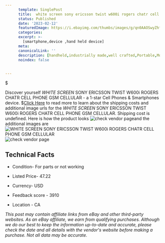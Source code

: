 ```yaml
---
      template: SinglePost
      title:  white screen sony ericsson twist w600i rogers chatr cell phone gsm cellular
      status: Published
      date: '2023-02-12'
      featuredImage: https://i.ebayimg.com/thumbs/images/g/qn0AAOSwyZhfPtap/s-l225.jpg
      categories: 
      excerpt: >-
        [smartphone,device ,hand held device]
      meta:
      canonicalLink: ''
      description: [handheld,industrially made,well crafted,Portable,Mobile,Compact,Convenient,Lightweight,Maneuverable,Man-portable,Miniature,Carriable,Hand-held,Light,Holdable,Transportable,Mobile device,Pocket-sized,On-the-go,Wireless,Cordless,Compact size,Convenient size, smartphone,device ,hand held device]
      noindex: false
      
        
---
```

$

Discover yourself *WHITE SCREEN* SONY ERICSSON TWIST W600i ROGERS CHATR CELL PHONE GSM CELLULAR - a 1-star Cell Phones & Smartphones device.
$[Click Here](https://www.ebay.com/itm/184411562932?hash=item2aefc923b4%3Ag%3Aqn0AAOSwyZhfPtap&mkevt=1&mkcid=1&mkrid=711-53200-19255-0&campid=%253CePNCampaignId%253E&customid=%253CreferenceId%253E&toolid=10049) to read more to learn about the shipping costs and additional image urls for the *WHITE SCREEN* SONY ERICSSON TWIST W600i ROGERS CHATR CELL PHONE GSM CELLULAR. Shipping cost is undefined. Here is how the product looks ![check vendor page](https://i.ebayimg.com/thumbs/images/g/qn0AAOSwyZhfPtap/s-l225.jpg)and the additional images are![*WHITE SCREEN* SONY ERICSSON TWIST W600i ROGERS CHATR CELL PHONE GSM CELLULAR](https://i.ebayimg.com/images/g/qn0AAOSwyZhfPtap/s-l960.jpg)![check vendor page](https://origin-galleryplus.ebayimg.com/ws/web/184411562932_2_0_1/225x225.jpg,https://origin-galleryplus.ebayimg.com/ws/web/184411562932_3_0_1/225x225.jpg,https://origin-galleryplus.ebayimg.com/ws/web/184411562932_4_0_1/225x225.jpg)



 ## Technical Facts 



     
      

 - Condition- For parts or not working 


      

 - Listed Price- 47.22 


      

 - Currency- USD 


      

 - Feedback score - 3910 


      

 - Location - CA 


      
      

 *_This post may contain affiliate links from eBay and other third-party websites. As an eBay affiliate, we earn from qualifying purchases. Although we do our best to keep the information up-to-date and accurate, please check the date and all details with the vendor's website before making a purchase. Not all data may be accurate._*






